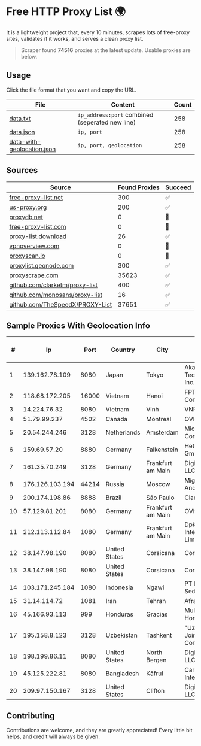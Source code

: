 
# Free HTTP Proxy List 🌍

It is a lightweight project that, every 10 minutes, scrapes lots of free-proxy sites, validates if it works, and serves a clean proxy list.


> Scraper found **74516** proxies at the latest update. Usable proxies are below.

## Usage

Click the file format that you want and copy the URL.


|File|Content|Count|
|----|-------|-----|
|[data.txt](https://raw.githubusercontent.com/themiralay/Proxy-List-World/master/data.txt)|`ip_address:port` combined (seperated new line)|258|
|[data.json](https://raw.githubusercontent.com/themiralay/Proxy-List-World/master/data.json)|`ip, port`|258|
|[data-with-geolocation.json](https://raw.githubusercontent.com/themiralay/Proxy-List-World/master/data-with-geolocation.json)|`ip, port, geolocation`|258|

## Sources

|Source|Found Proxies|Succeed|
|------|-------------|-------|
|[free-proxy-list.net](https://free-proxy-list.net)|300|✅|
|[us-proxy.org](https://www.us-proxy.org)|200|✅|
|[proxydb.net](http://proxydb.net)|0|🚫|
|[free-proxy-list.com](https://free-proxy-list.com/?page=&port=&type%5B%5D=http&type%5B%5D=https&up_time=0&search=Search)|0|🚫|
|[proxy-list.download](https://www.proxy-list.download/HTTP)|26|✅|
|[vpnoverview.com](https://vpnoverview.com/privacy/anonymous-browsing/free-proxy-servers)|0|🚫|
|[proxyscan.io](https://www.proxyscan.io)|0|🚫|
|[proxylist.geonode.com](https://proxylist.geonode.com/api/proxy-list?limit=300&page=1&sort_by=lastChecked&sort_type=desc&protocols=http,https)|300|✅|
|[proxyscrape.com](https://api.proxyscrape.com/v2/?request=displayproxies&protocol=http&timeout=10000&country=all&ssl=all&anonymity=all)|35623|✅|
|[github.com/clarketm/proxy-list](https://raw.githubusercontent.com/clarketm/proxy-list/master/proxy-list-raw.txt)|400|✅|
|[github.com/monosans/proxy-list](https://raw.githubusercontent.com/monosans/proxy-list/main/proxies/http.txt)|16|✅|
|[github.com/TheSpeedX/PROXY-List](https://raw.githubusercontent.com/TheSpeedX/PROXY-List/master/http.txt)|37651|✅|


## Sample Proxies With Geolocation Info

|#|Ip|Port|Country|City|Internet Service Provider|
|-|--|----|-------|----|-------------------------|
|1|139.162.78.109|8080|Japan|Tokyo|Akamai Technologies, Inc.|
|2|118.68.172.205|16000|Vietnam|Hanoi|FPT Telecom Company|
|3|14.224.76.32|8080|Vietnam|Vinh|VNPT|
|4|51.79.99.237|4502|Canada|Montreal|OVH SAS|
|5|20.54.244.246|3128|Netherlands|Amsterdam|Microsoft Corporation|
|6|159.69.57.20|8880|Germany|Falkenstein|Hetzner Online GmbH|
|7|161.35.70.249|3128|Germany|Frankfurt am Main|DigitalOcean, LLC|
|8|176.126.103.194|44214|Russia|Moscow|Miglovets Egor Andreevich|
|9|200.174.198.86|8888|Brazil|São Paulo|Claro S.A|
|10|57.129.81.201|8080|Germany|Frankfurt am Main|OVH SAS|
|11|212.113.112.84|1080|Germany|Frankfurt am Main|DpkgSoft International Limited|
|12|38.147.98.190|8080|United States|Corsicana|Corsicana ISD|
|13|38.147.98.190|8080|United States|Corsicana|Corsicana ISD|
|14|103.171.245.184|1080|Indonesia|Ngawi|PT Data Arta Sedaya|
|15|31.14.114.72|1081|Iran|Tehran|Afranet Co|
|16|45.166.93.113|999|Honduras|Gracias|Multicable De Honduras|
|17|195.158.8.123|3128|Uzbekistan|Tashkent|"Uzbektelekom" Joint Stock Company|
|18|198.199.86.11|8080|United States|North Bergen|DigitalOcean, LLC|
|19|45.125.222.81|8080|Bangladesh|Kāfrul|Carnival Internet|
|20|209.97.150.167|3128|United States|Clifton|DigitalOcean, LLC|



## Contributing

Contributions are welcome, and they are greatly appreciated! Every
little bit helps, and credit will always be given.

